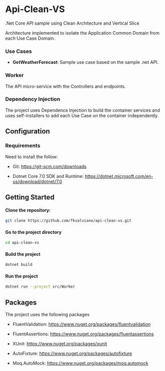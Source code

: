 # Api-Clean-VS

.Net Core API sample using Clean Architecture and Vertical Slice

Architecture implemented to isolate the Application Common Domain from each Use Case Domain.

### Use Cases

- **GetWeatherForecast**: 
    Sample use case based on the sample .net API.
    
### Worker

The API micro-service with the Controllers and endpoints.

### Dependency Injection

The project uses Dependence Injection to build the container services and uses self-installers to add each Use Case on the container independently.

## Configuration

### Requirements

Need to install the follow:

- Git:
    https://git-scm.com/downloads

- Dotnet Core 7.0 SDK and Runtime:
    https://dotnet.microsoft.com/en-us/download/dotnet/7.0
    

## Getting Started

#### Clone the repository:

```bash
git clone https://github.com/fksalviano/api-clean-vs.git 
```

#### Go to the project directory

```bash
cd api-clean-vs
```

#### Build the project

```bash
dotnet build
```

#### Run the project

```bash
dotnet run --project src/Worker
```

## Packages

The project uses the following packages

- FluentValidation:
    https://www.nuget.org/packages/fluentvalidation

- FluentAssertions:
    https://www.nuget.org/packages/fluentassertions
    
- XUnit:
    https://www.nuget.org/packages/xunit
    
- AutoFixture:
    https://www.nuget.org/packages/autofixture
    
- Moq.AutoMock:
    https://www.nuget.org/packages/moq.automock
